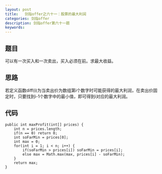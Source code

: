 ```yaml
---
layout: post
title:   剑指offer之六十一：股票的最大利润
categories: 剑指offer
description: 剑指offer第六十一题
keywords: 
---
```



## 题目

可以有一次买入和一次卖出，买入必须在前。求最大收益。

## 思路

若定义函数diff(i)为当卖出价为数组第i个数字时可能获得的最大利润，在卖出价固定时，只要找到i-1个数字中的最小值，即可得到i对应的最大利润。




## 代码



	public int maxProfit(int[] prices) {
	    int n = prices.length;
	    if(n == 0) return 0;
	    int soFarMin = prices[0];
	    int max = 0;
	    for(int i = 1; i < n; i++) {
	        if(soFarMin > prices[i]) soFarMin = prices[i];
	        else max = Math.max(max, prices[i] - soFarMin);
	    }
	    return max;
	}
